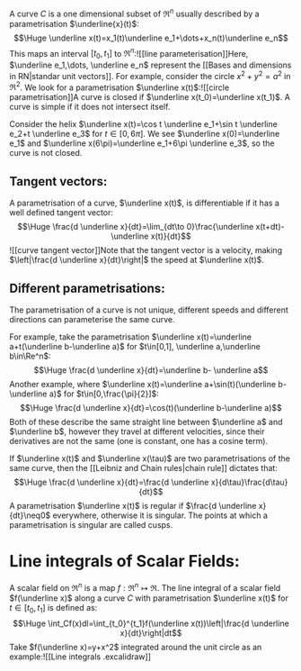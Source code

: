 A curve $C$ is a one dimensional subset of $\Re^n$ usually described by a parametrisation $\underline{x}(t)$:$$\Huge \underline x(t)=x_1(t)\underline e_1+\dots+x_n(t)\underline e_n$$This maps an interval $[t_0,t_1]$ to $\Re^n$:![[line parameterisation]]Here, $\underline e_1,\dots, \underline e_n$ represent the [[Bases and dimensions in RN|standar unit vectors]]. For example, consider the circle $x^2+y^2=a^2$ in $\Re^2$. We look for a parametrisation $\underline x(t)$:![[circle parametrisation]]A curve is closed if $\underline x(t_0)=\underline x(t_1)$. A curve is simple if it does not intersect itself. 

Consider the helix $\underline x(t)=\cos t \underline e_1+\sin t \underline e_2+t \underline e_3$ for $t\in[0,6\pi]$. We see $\underline x(0)=\underline e_1$ and $\underline x(6\pi)=\underline e_1+6\pi \underline e_3$, so the curve is not closed.

## Tangent vectors:

A parametrisation of a curve, $\underline x(t)$, is differentiable if it has a well defined tangent vector:$$\Huge \frac{d \underline x}{dt}=\lim_{dt\to 0}\frac{\underline x(t+dt)-\underline x(t)}{dt}$$![[curve tangent vector]]Note that the tangent vector is a velocity, making $\left|\frac{d \underline x}{dt}\right|$ the speed at $\underline x(t)$.

## Different parametrisations:

The parametrisation of a curve is not unique, different speeds and different directions can parameterise the same curve. 

For example, take the parametrisation $\underline x(t)=\underline a+t(\underline b-\underline a)$ for $t\in[0,1], \underline a,\underline b\in\Re^n$:$$\Huge \frac{d \underline x}{dt}=\underline b- \underline a$$Another example, where $\underline x(t)=\underline a+\sin(t)(\underline b-\underline a)$ for $t\in[0,\frac{\pi}{2}]$:$$\Huge \frac{d \underline x}{dt}=\cos(t)(\underline b-\underline a)$$Both of these describe the same straight line between $\underline a$ and $\underline b$, however they travel at different velocities, since their derivatives are not the same (one is constant, one has a cosine term).

If $\underline x(t)$ and $\underline x(\tau)$ are two parametrisations of the same curve, then the [[Leibniz and Chain rules|chain rule]] dictates that:$$\Huge \frac{d \underline x}{dt}=\frac{d \underline x}{d\tau}\frac{d\tau}{dt}$$
A parametrisation $\underline x(t)$ is regular if $\frac{d \underline x}{dt}\neq0$ everywhere, otherwise it is singular. The points at which a parametrisation is singular are called cusps.

# Line integrals of Scalar Fields:

A scalar field on $\Re^n$ is a map $f:\Re^n\mapsto\Re$. The line integral of a scalar field $f(\underline x)$ along a curve $C$ with parametrisation $\underline x(t)$ for $t\in[t_0,t_1]$ is defined as:$$\Huge \int_Cf(x)dl=\int_{t_0}^{t_1}f(\underline x(t))\left|\frac{d \underline x}{dt}\right|dt$$Take $f(\underline x)=y+x^2$ integrated around the unit circle as an example:![[Line integrals .excalidraw]]